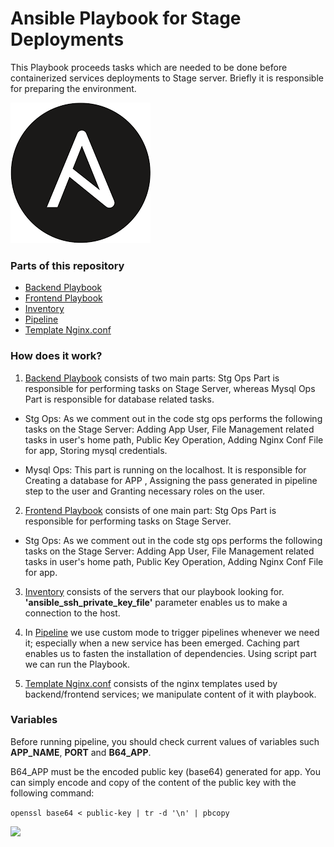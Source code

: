 # Ansible Playbook for Stage Deployments #

This Playbook proceeds tasks which are needed to be done before containerized services deployments to Stage server. Briefly it is responsible for preparing the environment.

![](src/ansible.png)

### Parts of this repository ###

* [Backend Playbook](https://github.com/elif-apaydin/bf-project-deploy-ansible/blob/main/ansible-backend-playbook.yaml)
* [Frontend Playbook](https://github.com/elif-apaydin/bf-project-deploy-ansible/blob/main//ansible-stage-frontend-playbook.yaml)
* [Inventory](https://github.com/elif-apaydin/bf-project-deploy-ansible/blob/main/hosts)
* [Pipeline](https://github.com/elif-apaydin/bf-project-deploy-ansible/blob/main/bitbucket-pipelines.yml)
* [Template Nginx.conf](https://github.com/elif-apaydin/bf-project-deploy-ansible/blob/main/src/nginx/)

### How does it work? ###

1. [Backend Playbook](https://github.com/elif-apaydin/bf-project-deploy-ansible/blob/main/ansible-stage-backend-playbook.yaml) consists of two main parts: Stg Ops Part is responsible for performing tasks on Stage Server, whereas Mysql Ops Part is responsible for database related tasks.

* Stg Ops: As we comment out in the code stg ops performs the following tasks on the Stage Server: Adding App User, File Management related tasks in user's home path, Public Key Operation, Adding Nginx Conf File for app, Storing mysql credentials.

* Mysql Ops: This part is running on the localhost. It is responsible for Creating a database for APP , Assigning the pass generated in pipeline step to the user and Granting necessary roles on the user.

2. [Frontend Playbook](https://github.com/elif-apaydin/bf-project-deploy-ansible/blob/main/ansible-stage-frontend-playbook.yaml) consists of one main part: Stg Ops Part is responsible for performing tasks on Stage Server.

* Stg Ops: As we comment out in the code stg ops performs the following tasks on the Stage Server: Adding App User, File Management related tasks in user's home path, Public Key Operation, Adding Nginx Conf File for app.

3. [Inventory](https://github.com/elif-apaydin/bf-project-deploy-ansible/blob/main/hosts) consists of the servers that our playbook looking for.  **'ansible_ssh_private_key_file'** parameter enables us to make a connection to the host. 


4. In [Pipeline](https://github.com/elif-apaydin/bf-project-deploy-ansible/blob/main/bitbucket-pipelines.yml) we use custom mode to trigger pipelines whenever we need it; especially when a new service has been emerged. Caching part enables us to fasten the installation of dependencies. Using script part we can run the Playbook.


5. [Template Nginx.conf](https://github.com/elif-apaydin/bf-project-deploy-ansible/blob/main/nginx.conf) consists of the nginx templates used by backend/frontend services; we manipulate content of it with playbook.

### Variables ###

Before running pipeline, you should check current values of variables such **APP_NAME**, **PORT** and **B64_APP**. 

B64_APP must be the encoded public key (base64) generated for app. You can simply encode and copy of the content of the public key with the following command:

` openssl base64 < public-key | tr -d '\n' | pbcopy `

![](src/src1.png) 
